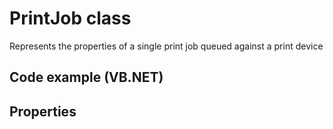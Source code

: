 # PrintJob class

Represents the properties of a single print job queued against a print device

## Code example (VB.NET)


## Properties

